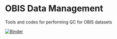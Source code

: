 # OBIS Data Management

Tools and codes for performing QC for OBIS datasets

[![Binder](https://mybinder.org/badge_logo.svg)](https://mybinder.org/v2/gh/cperaltab/OBISdataManagement/tree/main/HEAD)

